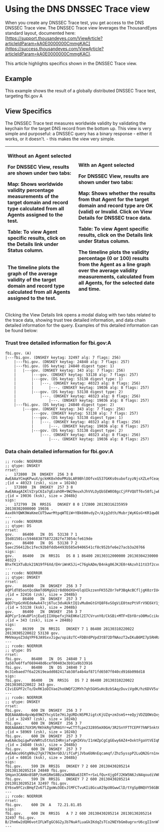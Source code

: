 # Using the DNS DNSSEC Trace view

When you create any DNSSEC Trace test, you get access to the DNS DNSSEC Trace view.  The DNSSEC Trace view leverages the ThousandEyes standard layout, documented here: [https://support.thousandeyes.com/ViewArticle?articleIdParam=kA0E0000000CmmgKAC](https://success.thousandeyes.com/ViewArticle?articleIdParam=kA0E0000000CmmgKAC).  

This article highlights specifics shown in the DNSSEC Trace view.

## Example

This example shows the result of a globally distributed DNSSEC Trace test, targeting fbi.gov A 

## View Specifics

The DNSSEC Trace test measures worldwide validity by validating the keychain for the target DNS record from the bottom up.  This view is very simple and purposeful: a DNSSEC query has a binary response - either it works, or it doesn't. - this makes the view very simple.

<table>
  <thead>
    <tr>
      <th style="text-align:left">
        <p><b>Without an Agent selected</b>
        </p>
        <p>For DNSSEC View, results are shown under two tabs:</p>
        <p><b>Map: </b>Shows worldwide validity percentage measurements of the target
          domain and record type calculated from all Agents assigned to the test.</p>
        <p><b>Table: </b>To view Agent specific results, click on the Details link
          under Status column.</p>
        <p>
          <br />The timeline plots the graph of the average validity of the target domain
          and record type calculated from all Agents assigned to the test.
          <br />
        </p>
      </th>
      <th style="text-align:left">
        <p><b>With an Agent selected</b>
        </p>
        <p>For DNSSEC View, results are shown under two tabs:</p>
        <p><b>Map: </b>Shows whether the results from that Agent for the target domain
          and record type are OK (valid) or Invalid. Click on View Details for DNSSEC
          trace data.</p>
        <p><b>Table: </b>To view Agent specific results, click on the Details link
          under Status column.</p>
        <p>The timeline plots the validity percentage (0 or 100) results from the
          Agent as a line graph over the average validity measurements, calculated
          from all Agents, for the selected date and time.</p>
      </th>
    </tr>
  </thead>
  <tbody></tbody>
</table>Clicking the View Details link opens a modal dialog with two tabs related to the trace data, showing trust tree detailed information, and data chain detailed information for the query.  Examples of this detailed information can be found below:

### Trust tree detailed information for fbi.gov:A

```text
fbi.gov. (A)
|---fbi.gov. (DNSKEY keytag: 32497 alg: 7 flags: 256)
    |---fbi.gov. (DNSKEY keytag: 24840 alg: 7 flags: 257)
    |---fbi.gov. (DS keytag: 24840 digest type: 1)
    |   |---gov. (DNSKEY keytag: 343 alg: 7 flags: 256)
    |       |---gov. (DNSKEY keytag: 53138 alg: 7 flags: 257)
    |       |---gov. (DS keytag: 53138 digest type: 1)
    |       |   |---. (DNSKEY keytag: 40323 alg: 8 flags: 256)
    |       |       |---. (DNSKEY keytag: 19036 alg: 8 flags: 257)
    |       |---gov. (DS keytag: 53138 digest type: 2)
    |           |---. (DNSKEY keytag: 40323 alg: 8 flags: 256)
    |               |---. (DNSKEY keytag: 19036 alg: 8 flags: 257)
    |---fbi.gov. (DS keytag: 24840 digest type: 2)
        |---gov. (DNSKEY keytag: 343 alg: 7 flags: 256)
            |---gov. (DNSKEY keytag: 53138 alg: 7 flags: 257)
            |---gov. (DS keytag: 53138 digest type: 1)
            |   |---. (DNSKEY keytag: 40323 alg: 8 flags: 256)
            |       |---. (DNSKEY keytag: 19036 alg: 8 flags: 257)
            |---gov. (DS keytag: 53138 digest type: 2)
                |---. (DNSKEY keytag: 40323 alg: 8 flags: 256)
                    |---. (DNSKEY keytag: 19036 alg: 8 flags: 257)
```

### Data chain detailed information for fbi.gov:A

```text
;; rcode: NOERROR
;; qtype: DNSKEY
rrset:
.	172800	IN	DNSKEY	256 3 8 AwEAAaYCmqKPwuX/gckHK0xh0oPMzbLAR9BhlOOfvxG537GKKs0subofzyzNjsXZLefCeagHfjT6HKzkV6Pzs31LtgJRFDn9lsZeOXtFIP4t2SpQkxl1Sw8L0VhNFLb6BwKhD1yz7wKh96wpErLHilwDSL9ScwlfTvRwCAscwh5vQtcd ;{id = 40323 (zsk), size = 1024b}
.	172800	IN	DNSKEY	257 3 8 AwEAAagAIKlVZrpC6Ia7gEzahOR+9W29euxhJhVVLOyQbSEW0O8gcCjFFVQUTf6v58fLjwBd0YI0EzrAcQqBGCzh/RStIoO8g0NfnfL2MTJRkxoXbfDaUeVPQuYEhg37NZWAJQ9VnMVDxP/VHL496M/QZxkjf5/Efucp2gaDX6RS6CXpoY68LsvPVjR0ZSwzz1apAzvN9dlzEheX7ICJBBtuA6G3LQpzW5hOA2hzCTMjJPJ8LbqF6dsV6DoBQzgul0sGIcGOYl7OyQdXfZ57relSQageu+ipAdTTJ25AsRTAoub8ONGcLmqrAmRLKBP1dfwhYB4N7knNnulqQxA+Uk1ihz0= ;{id = 19036 (ksk), size = 2048b}
sigs:
.	172799	IN	RRSIG	DNSKEY 8 0 172800 20130316235959 20130302000000 19036 . Aax0kYQWK9WaKmeCUT5wwrMtpqWTEiW+YBk60HvdyZ+/Ajg2dth/MubrjWyKGsG+KR1qwDBQE9jupbpjyRn/x54SBxrDWYIcbChhrrm1sVicWfjIdMPCAV0ZcCTl5Lj+9Nchq5UGGS1Qrf8yHnMCHxHXQM2iL84NDVyWk0OYTR2tPdK1TMneQkAo4v26zRKikuJKMImxRYmCUrQdLNqldDE7s8Hxy1j5b+tj95qUgW0pf95RwEFygMBzYvb0ESafpPFBTFsdTFBB1V/vYWQTdy5i+nD3e7OU6msU3sH63M7O63Um5Xi0eSvxhQqrOjK/i6Q9b0MPTe+Sp3IPdly9jg==
---
;; rcode: NOERROR
;; qtype: DS
rrset:
gov.	86400	IN	DS	53138 7 1 35d81501cc594683875872282fe73054cfe619de
gov.	86400	IN	DS	53138 7 2 5aec256412bc1fec92b8fddb4493b585e9406541cf8c952bfe6e27acb3a20766
sigs:
gov.	86400	IN	RRSIG	DS 8 1 86400 20130312000000 20130304230000 40323 . BhxfK1XTuBzk21N19fF6Xd/EHriWnKSJi+C76gkADm/B4nkg06JKJE0r4Azxh11tU3f2cvurRQXPZpyoFH0/Pyrp36eke0uJYAC+06nACkbnPelexGmiRbQXW6inCQ+qmKkb9S0secB5PJhO9Xx2ukh0MEZmd4WOwLEHZyvgPMw=
---
;; rcode: NOERROR
;; qtype: DNSKEY
rrset:
gov.	86400	IN	DNSKEY	256 3 7 AQPldT85ootQcdAmTd6MgGU2r8dO0dXU+UlqUIkzzenFK55ZOr7eP3BqAcBCfljgK0zrIU4axiqniK8W3C6X9JlX3V/CB0dtjOEBfHRQEtT/JQGqVfVipLpBAqqiDSUH9gMIbC2Isl8aGm/tTNX0vxaFdipr+yTQAbrwHkmRazYJ4q6d7AgYOH2NxxFIauxo1PzU0f/yoZW3+oxOHITx19/9eBAzXjyZzy0UZIXN7nxMSu5WTR9tEl9GGA0pEf3cBOsaI2zEF3QldU6bPdgKn0RJHuVfowJJaEhxaOEzGApEfFPiLOYW3bkqGXx7C2cvMb2urdw6FqBSZuUh+k2DmWml ;{id = 32416 (zsk), size = 2048b}
gov.	86400	IN	DNSKEY	257 3 7 AQO7tpGcHVEdeAwk47cj6Tuc3dvAUktIQ1vMu8mGtGYQ8F6vSOgViE0tmzPtVFrV9E6kY1jLYCh+oKPWn7efpQVMkqc+2b9ECYk/81fA4Vb0BfyYKKhiW7T1uNX4rC03JZa2u8iOHwqq4BRVplksFXCGn47i2Sosa5KuqCNBqUA0oyPTEbxkyNo3Q6l8ZcscILqbvWZ0BJKaLCTtj08Nj35LTqd/XVoEObp48A21Pqyi6Kiblh9H6NoLtqhlvP5+8AujtINJ+sTUQZYgqt9iFQp2AH4HvyJdw8Vkr1QRhhshq6RgRidnOvTIWZKoe4QHQrvmOfW245zv+22Iuu5rYpcl ;{id = 53138 (ksk), size = 2048b}
gov.	86400	IN	DNSKEY	256 3 7 AQPCyrIcWu8PlnjEudjIIXHpefxjhkEHKel2I7CVrunY0/CkSBi+MTF+EbY8rsO0MxCcikdj2R6utTDj1l5noWnDmZIB0gJsW4xjUsRWGYrau/wRaVj2U8Je8nZs3KpduJj6aK2wTC+h0ggGqF+ucuPTOc0j3wIVX8P0PU3bQy48dKCHGd2YS+1rnQ5FQqlpJ9AXhVkAj3Y1vF6mW7GLrWnBryUbvl0uamrunB5888CfKMBsQgxQZHxeRhS/3PcaXUxHFE5XZDTx3qzuvHz3/3cdwpXfla6GRN8MfjFDRHMjFNrXu3PbVsjQqHXIzRBd8sS5RI5McJJcnprGEFdvj6Uv ;{id = 343 (zsk), size = 2048b}
sigs:
gov.	86399	IN	RRSIG	DNSKEY 7 1 86400 20130310220022 20130305220022 53138 gov. MHVmayoZ3dqYPF6JA9SxvJigw/opi8zTC+FDBVdPVpd3tB72DfNAozT2wIKuB6MI7p5RHRxKmzA+Jtc5yGBaFXU1A+3ybf24pgK4ZPnNERTs28xLm+mwc+FRaFPA9ArpFFUOKh4g7lFnLQb3ysexF+dGoyikL6kl5PiYwM6DBRRMzOR5P8bcQ2dKSd9G/DVxHWqWe4knun6glLg6wjA+0g4d4CLEcfHyzBSNc/4UMQ4ubC/2UDQDYezh4ufcPP3TGE2yUFcuD6aAdQ+KQNSA2lw3hxjX35sZJ5/uovnt7MoMKl0MSAUw3xtazGyxb3cu7yk/2rEPhW7Nq8d8tQmyyg==
---
;; rcode: NOERROR
;; qtype: DS
rrset:
fbi.gov.	86400	IN	DS	24840 7 1 1a587e6ffaf669448d6cef00403e3b91a9b33916
fbi.gov.	86400	IN	DS	24840 7 2 0c31ebaed7f6a22619eadd082417ab38fa4b4af871fd6507f040cd916b098d18
sigs:
fbi.gov.	86400	IN	RRSIG	DS 7 2 86400 20130310220022 20130305220022 343 gov. CIviEGPF2cTo/DxRK1oDIVae2hoUWQf22MYh7qh5GHSuHcBzbSAqzDuviVgdK/hz6DVV5ufIbx2ScyMKHJ6zHzzsGpBuSCuLo88kn7Gx+OYQzW1rpy7P1wImocCmCe53Kh5W38rxwFUoZNynUki+Io4B9MLqScUGbcvD6aqcKL6k9Mmx2z219nynqcbJWV1uSiemAf0EzcIOB69deTbIU5XVlqEuGf/CQjIBgmhkYNWsWv9d7b63OX5e6ZbjyDiDHteFtivVvAecwU3BIjKMpAXrkYIchZyMmzDPnaVYSYqppbD4u8FWgaQg6IGUaBUEyMeIfAURwjbUzR+R/g9+uQ==
---
;; rcode: NOERROR
;; qtype: DNSKEY
rrset:
fbi.gov.	600	IN	DNSKEY	256 3 7 BQEAAAABo4psWp89WZYhcyU1e7HiJgURDcNSPRJigtcKjUZq+zm3smS++eQyjVDZQOWsQxyyCw/HF1sT/goY2VO7Nm6uQ7y/kxgGeTkTiQAkcJ9GEI30RHaWrdMlmFuMLHV0Hdf9OxuXqAxLdEjq4UcVz0C/L5y6KECIlrFwFA/PPsdbpZc= ;{id = 32497 (zsk), size = 1024b}
fbi.gov.	600	IN	DNSKEY	256 3 7 BQEAAAAB17UX5M/RKhkRgfUM4GYr+wCTTfLpe232895mX0GH/3R2SnYFTTCEPF7hNF5nkt6yW57fs1wt8/FrdQom7lRLZhgaZdXHGNSbLraq8jMAq9CmNvoNzhoiXbOUdwf2Hw2zcrozYgAoEfxeX0cCf5je4DSRkwEHZ7L+t2y15M9WwZk= ;{id = 58969 (zsk), size = 1024b}
fbi.gov.	600	IN	DNSKEY	257 3 7 AwEAAcbqigwPaVWRtu5tXoSIHRnjafvgHIKVo/I1nWZpCgCgGEwy6AZ4+OxktFgaVtVEIqNyeeCM9pkjly1isnwZDcWRHbzwmJ3dgKfnml8c5GIJnPp+4NcUHh8YzV+NAurNxaOWp7VDgJRuUejkyKNStia8B4WgcHK26ztGjy6wA/lkVUmea0H/EawqxrolACAD44kYjSpHxTx2dLeoqLfA4BR38aVCT8QTR6jb0Prt2x3v5bGxsW8nv9EvYZOYJHxzhZ6qoPKTCSFpXbPJvJRe/OQpIM+oANQzqPJtnnXNQqa72bJz4xZ4ybZo5tDbqEbY9i/i1KfZxxin01tz1Sk8o8M= ;{id = 24840 (ksk), size = 2048b}
fbi.gov.	600	IN	DNSKEY	257 3 7 AwEAAco9GtgN9u27gk77N3mrGDJ/ifCuPjJVba6bNnEqcamqf/Zhz5ysspP2LuQN2Grn1neWPLNZxi/fIzQDw+r3fUw8++W28AXt4nH+7J3vmySBX+kEwCXuzhigxXWHnh6TawVDmKFHAh/VOqFjXVRvOBW18S4PJ+ee+AwOtQh60tNuPNBVQvNkuOrG6q1o1OnLYyP9dKkcEK7FwH6lo11qNhwq8z6VFgQV7Kc1RxPiKEI/22GCFlzzyqTdN3DGbwiwIMcgVeJWvOBhQRRjoF/VPZ0eEDqQAG8mFamTcz7YU7J0fmhRKnJxEnr/dNcDYgibDOpW/ZIDiDD2JX9BzJgPV/U= ;{id = 60816 (ksk), size = 2048b}
sigs:
fbi.gov.	599	IN	RRSIG	DNSKEY 7 2 600 20130430205214 20130130205214 24840 fbi.gov. SHqan3CAHAn8SBP/XeKGRmS8Bza3W8N8a63IRT+rSxLfQu+XjgOfJ2KW5N6JsN4qoudiVW8zFLlEqlc1qH4kdu+tQYcnLnFILfZ4QijHu5i+E0RfqOSurCmcgdd+b+gNBBgbnjPYjNUnyOgcHg3fsBsgl2594YE0T715xELXspmw7e8UHJmWnDCOY7EMKPwDlJTuHsYr10uKXyCQPnuGG4J4HOI4wAhaxCYUo97pqE0eoi/VCYP6VA1QdkvlbOqHo6C+mrdbSESN3AP0q97ZSgpejBXjqy37vTmrwK0H9ThslqC/LKtKwr8+IsuabqQC8TlCdGZDjMjsfZrOwfEqCQ==
fbi.gov.	599	IN	RRSIG	DNSKEY 7 2 600 20130430205214 20130130205214 32497 fbi.gov. EY6sw9FCzcBHqfZv67lZgoWu3OEvJlMFCTvuKIi8GcuAI9pU0GwwClD/tYgSpBNQVY56GBQorEkXh2EpKNZMsbLL9U1Pvp+cAS8RlhGuzZWdUsUntxK42iMDDqaSdfOMmnP5QUjQ5+hGY2+scl9Ls/4rLMsG0umGb2oHVOmi6wE=
---
;; rcode: NOERROR
rrset:
fbi.gov.	600	IN	A	72.21.81.85
sigs:
fbi.gov.	600	IN	RRSIG	A 7 2 600 20130430205214 20130130205214 32497 fbi.gov. B/2hm6w2dQH6votIFLWTgGC6G2yJb7NuAfLuaGkIKdqZsTCo2NEYbGm8ugrxrU6cgIInnWlDszL1KTgjR63YE79MMccOtysVkCP5P8fGbIdApNLjmTkSQxusW/XgB+prd4cujpphKjyDQ1F3QIgtjKJOvVzQoTcpdhl8W6OwSUU=
---
```

